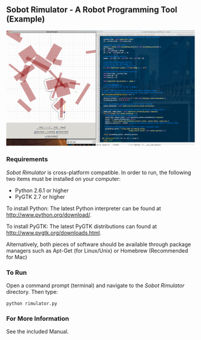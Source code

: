 ## Sobot Rimulator - A Robot Programming Tool (Example)

![Screenshot](documentation/screenshot.png)

### Requirements
*Sobot Rimulator* is cross-platform compatible. In order to run, the following two items must be installed on your computer:
- Python 2.6.1 or higher
- PyGTK 2.7 or higher

To install Python: The latest Python interpreter can be found at http://www.python.org/download/.

To install PyGTK: The latest PyGTK distributions can found at http://www.pygtk.org/downloads.html.

Alternatively, both pieces of software should be available through package managers such as Apt-Get (for Linux/Unix) or Homebrew (Recommended for Mac)


### To Run
Open a command prompt (terminal) and navigate to the *Sobot Rimulator* directory. Then type:

    python rimulator.py


### For More Information
See the included Manual.
